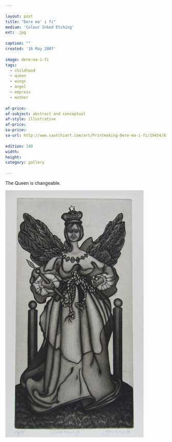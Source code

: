 ```yaml
---

layout: post
title: "Dere ma' i fi"
medium: 'Colour Inked Etching'
ext: .jpg

caption: ""
created: '16 May 2007'

image: dere-ma-i-fi
tags:
  - childhood
  - queen
  - wings
  - angel
  - empress
  - mother

af-price:
af-subject: abstract and conceptual
af-style: illustrative
af-price:
sa-price:
sa-url: http://www.saatchiart.com/art/Printmaking-Dere-ma-i-fi/19454/834655/view

edition: 100
width:
height:
category: gallery

---
```


The Queen is changeable.

![Black and white version of print](/images/dere-ma-i-fi-bw.jpg)
